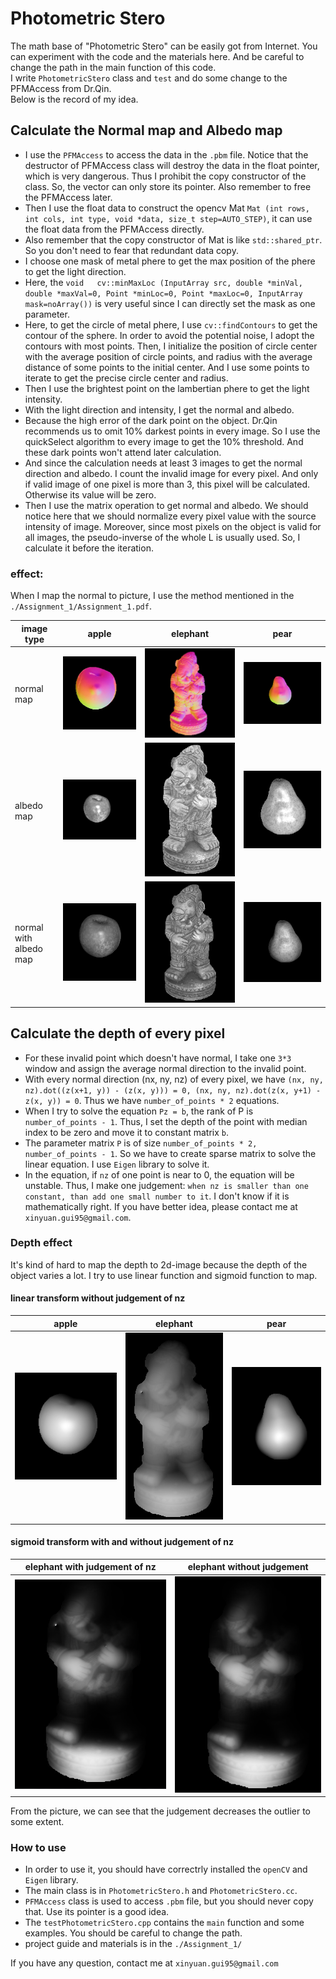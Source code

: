Photometric Stero
=====

The math base of "Photometric Stero" can be easily got from Internet. You can experiment with the code and the materials here. And be careful to change the path in the main function of this code.<br>
I write `PhotometricStero` class and `test` and do some change to the PFMAccess from Dr.Qin.<br>
Below is the record of my idea.<br>

## Calculate the Normal map and Albedo map
* I use the `PFMAccess` to access the data in the `.pbm` file. Notice that the destructor of PFMAccess class will destroy the data in the float pointer, which is very dangerous. Thus I prohibit the copy constructor of the class. So, the vector can only store its pointer. Also remember to free the PFMAccess later.<br>
* Then I use the float data to construct the opencv Mat `Mat (int rows, int cols, int type, void *data, size_t step=AUTO_STEP)`, it can use the float data from the PFMAccess directly.<br>
* Also remember that the copy constructor of Mat is like `std::shared_ptr`. So you don't need to fear that redundant data copy.<br>
* I choose one mask of metal phere to get the max position of the phere to get the light direction.<br>
* Here, the `void	cv::minMaxLoc (InputArray src, double *minVal, double *maxVal=0, Point *minLoc=0, Point *maxLoc=0, InputArray mask=noArray())` is very useful since I can directly set the mask as one parameter.<br>
* Here, to get the circle of metal phere, I use `cv::findContours` to get the contour of the sphere. In order to avoid the potential noise, I adopt the contours with most points. Then, I initialize the position of circle center with the average position of circle points, and radius with the average distance of some points to the initial center. And I use some points to iterate to get the precise circle center and radius.<br>
* Then I use the brightest point on the lambertian phere to get the light intensity.<br>
* With the light direction and intensity, I get the normal and albedo.<br>
* Because the high error of the dark point on the object. Dr.Qin recommends us to omit 10% darkest points in every image. So I use the quickSelect algorithm to every image to get the 10% threshold. And these dark points won't attend later calculation.<br>
* And since the calculation needs at least 3 images to get the normal direction and albedo. I count the invalid image for every pixel. And only if valid image of one pixel is more than 3, this pixel will be calculated. Otherwise its value will be zero.<br>
* Then I use the matrix operation to get normal and albedo. We should notice here that we should normalize every pixel value with the source intensity of image. Moreover, since most pixels on the object is valid for all images, the pseudo-inverse of the whole L is usually used. So, I calculate it before the iteration.<br>

### effect:
When I map the normal to picture, I use the method mentioned in the `./Assignment_1/Assignment_1.pdf`.

| image type |apple | elephant | pear |
| ---------------|-------- | ---------- | ------------|
| normal map |![Image failed](./resultImage/appleNormal.jpg "apple normal map") | ![Image failed](./resultImage/elephantNormal.jpg "elephant normal map") | ![Image failed](./resultImage/pearNormal.jpg "pear normal map")|
| albedo map | ![Image failed](./resultImage/appleAlbedo.jpg "apple albedo map") | ![Image failed](./resultImage/elephantAlbedo.jpg "elephant albedo map") | ![Image failed](./resultImage/pearAlbedo.jpg "pear albedo map")|
| normal with albedo map | ![Image failed](./resultImage/appleNormalWithAlbedo.jpg "apple normal with albedo map") | ![Image failed](./resultImage/elephantNormalWithAlbedo.jpg "elephant normal with albedo map") | ![Image failed](./resultImage/pearNormalWithAlbedo.jpg "pear normal with albedo map")|

## Calculate the depth of every pixel
* For these invalid point which doesn't have normal, I take one `3*3` window and assign the average normal direction to the invalid point.<br>
* With every normal direction (nx, ny, nz) of every pixel, we have `(nx, ny, nz).dot((z(x+1, y)) - (z(x, y))) = 0, (nx, ny, nz).dot(z(x, y+1) - z(x, y)) = 0`. Thus we have `number_of_points * 2` equations.<br>
* When I try to solve the equation `Pz = b`, the rank of P is `number_of_points - 1`. Thus, I set the depth of the point with median index to be zero and move it to constant matrix `b`.<br>
* The parameter matrix `P` is of size `number_of_points * 2, number_of_points - 1`. So we have to create sparse matrix to solve the linear equation. I use `Eigen` library to solve it.<br>
* In the equation, if `nz` of one point is near to 0, the equation will be unstable. Thus, I make one judgement: `when nz is smaller than one constant, than add one small number to it`. I don't know if it is mathematically right. If you have better idea, please contact me at `xinyuan.gui95@gmail.com`.<br>

### Depth effect
It's kind of hard to map the depth to 2d-image because the depth of the object varies a lot. I try to use linear function and sigmoid function to map.<br>


#### linear transform without judgement of nz
| apple | elephant | pear |
| ---------------|-------- | ---------- |
| ![Image failed](./resultImage/appleHeight.jpg "apple height map") | ![Image failed](./resultImage/elephantHeightMethod1.jpg "elephant depth map") | ![Image failed](./resultImage/pearHeight.jpg "pear depth map")|



#### sigmoid transform with and without judgement of nz
|elephant with judgement of nz | elephant without judgement|
|------------------------------|---------------------------|
| ![Image failed](./resultImage/elephantHeightMethod2NoJudgement.jpg "elephant depth map without judgement") | ![Image failed](./resultImage/elephantHeightMethod2Judgement.jpg "elephant depth map with judgement")|

From the picture, we can see that the judgement decreases the outlier to some extent.<br>

### How to use
* In order to use it, you should have correctrly installed the `openCV` and `Eigen` library.<br>
* The main class is in `PhotometricStero.h` and `PhotometricStero.cc`.<br>
* `PFMAccess` class is used to access `.pbm` file, but you should never copy that. Use its pointer is a good idea.<br>
* The `testPhotometricStero.cpp` contains the `main` function and some examples. You should be careful to change the path.<br>
* project guide and materials is in the `./Assignment_1/`


If you have any question, contact me at `xinyuan.gui95@gmail.com`
